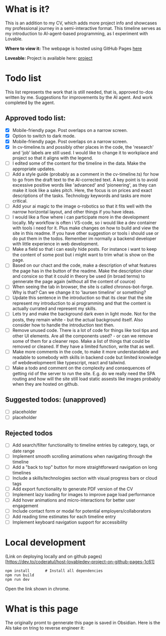 # What is it?
This is an addition to my CV, which adds more project info and showcases my professional journey in a semi-interactive format.
This timeline serves as my introduction to AI-agent-based programming, as I experiment with Lovable.

**Where to view it:**
The webpage is hosted using GitHub Pages [here](https://skorbiz.github.io/laursen/)

**Loveable:**
Project is available here: [project](https://lovable.dev/projects/fd7da10e-2ae3-463f-8dec-551df21e6461)

# Todo list
This list represents the work that is still needed, that is, approved to-dos written by me. Suggestions for improvements by the AI agent. And work completed by the agent.

## Approved todo list:
- [x] Mobile-friendly page. Post overlaps on a narrow screen.
- [x] Option to switch to dark mode.
- [x] Mobile-friendly page. Post overlaps on a narrow screen.
- [x] In cv-timeline.ts and possibly other places in the code, the 'research' and 'job' labels are still used. I would like to change it to workplace and project so that it aligns with the legend.
- [ ] I edited some of the content for the timeline in the data. Make the appropriate updates.
- [ ] Add a style guide (probably as a comment in the cv-timeline.ts) for how to go from the draft text to the AI-corrected text. A key point is to avoid excessive positive words like 'advanced' and 'pioneering', as they can make it look like a sales pitch. Here, the focus is on prices and exact descriptions of the tasks. Technology keywords and tasks are more critical.
- [ ] Add your ai magic to the image o-robotics so that it fits well with the narrow horizontal layout, and other things if you have ideas.
- [ ] I would like a flow where i can participate more in the development locally. My workflow is often i VS-code, so i would like a dev container with tools i need for it. Plus make changes on how to build and view the site in this readme. If you have other suggestion or tools i should use or do put them in the todos. Remember im normally a backend developer with little experience in web development.
- [ ] Make a field so that i can easily hide posts. For instance i want to keep the content of some post but i might want to trim what is show on the page.
- [ ] Based on our chact and the code, make a description of what features the page has in the button of the readme. Make the description clear and consice so that it could in theory be used (in broad terms) to gennerate the page again (without all the content of cource)
- [ ] When seeing the tab in browser, the site is called chronos-bot-forge. Why is that? Can we change it to 'laursen timeline' or something?
- [ ] Update this sentence in the introduction so that its clear that the site represent my introduction to ai programming and that the content is actually currated and represent my skills.
- [ ] Lets try and make the background dark even in light mode. Not for the posts, they remain white - but the actual background itself. Also consider how to handle the introduction text then.
- [ ] Remove unused code. There is a lot of code for things like tool tips and other UI elements. Are all the components used? - or can we remove some of them for a cleaner repo. Make a list of things that could be removed or cleaned. If they have a limited function, write that as well.
- [ ] Make more comments in the code, to make it more understandable and readable to somebody with skills in backend code but limited knowledge of webdevelopmeent like typescript, react and tailwind.
- [ ] Make a todo and comment on the complexity and consequences of getting rid of the server to run the site. E.g.  do we really need the  SPA routing and how will the site still load static assests like images probably when they are hosted on github.

## Suggested todos: (unapproved)
- [ ] placeholder
- [ ] placeholder 

## Rejected todos
- [ ] Add search/filter functionality to timeline entries by category, tags, or date range
- [ ] Implement smooth scrolling animations when navigating through the timeline
- [ ] Add a "back to top" button for more straightforward navigation on long timelines
- [ ] Include a skills/technologies section with visual progress bars or cloud tags
- [ ] Add export functionality to generate PDF version of the CV
- [ ] Implement lazy loading for images to improve page load performance
- [ ] Add hover animations and micro-interactions for better user engagement
- [ ] Include contact form or modal for potential employers/collaborators
- [ ] Add reading time estimates for each timeline entry
- [ ] Implement keyboard navigation support for accessibility

# Local development
(Link on deploying locally and on github pages)[https://dev.to/coderatul/host-lovabledev-project-on-github-pages-1c61]

```
npm install       # Install all dependencies
npm run build
npm run dev
```

Open the link shown in chrome.

# What is this page
The originally promt to gennerate this page is saved in Obsidian. Here is the AIs take on tring to reverse engineer it: